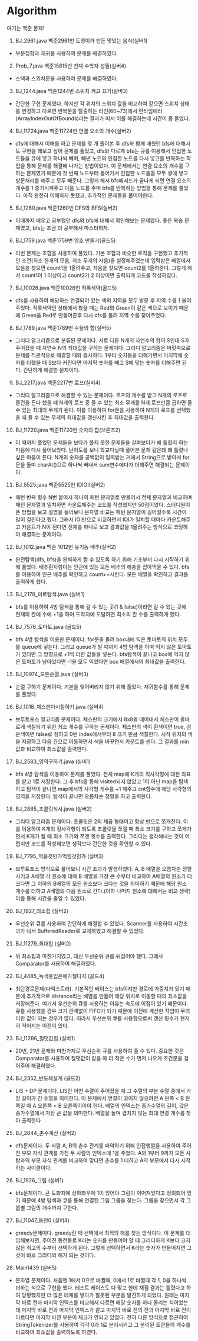 # Algorithm
여기는 백준 문제!

1. BJ_2961.java 백준2961번 도영이가 만든 맛있는 음식(실버1)
- 부분집합과 재귀를 사용하여 문제를 해결하였다.

2. Prob_7.java 백준15815번 천재 수학자 성필(실버4)
- 스택과 스위치문을 사용하여 문제를 해결하였다.

3. BJ_1244.java 백준1244번 스위치 켜고 끄기(실버3)
- 간단한 구현 문제였다. 하지만 각 위치의 스위치 값을 비교하여 같으면 스위치 상태를 변경하고 다르면 반복문을 탈출하는 라인(60~73)에서 런타임에러(ArrayIndexOutOfBounds)라는 결과가 떠서 이를 해결하는데 시간이 좀 들었다.

4. BJ_11724.java 백준11724번 연결 요소의 개수(실버2)
- dfs에 대해서 이해를 하고 문제를 몇 개 풀어본 후 dfs와 함께 배웠던 bfs에 대해서도 구현을 해보고 싶어 문제를 풀었고, dfs와 다르게 bfs는 큐를 이용해서 인접한 노드들을 큐에 넣고 하나씩 빼며, 빼낸 노드의 인접한 노드를 다시 넣고를 반복하는 작업을 통해 문제를 해결해 나가는 방법이었다. 이 문제에서는 연결 요소의 개수를 구하는 문제였기 때문에 첫 번째 노드부터 들어가서 인접한 노드들을 모두 큐에 넣고 방문처리를 해주고 모두 빼준다. 그렇게 해서 bfs메서드가 끝나게 되면 연결 요소의 개수를 1 증가시켜주고 다음 노드를 주며 bfs를 반복하는 방법을 통해 문제를 풀었다. 아직 완전히 이해하지 못했고, 추가적인 문제들을 풀어야한다.

5. BJ_1260.java 백준1260번 DFS와 BFS(실버2)
- 이때까지 배우고 공부했던 dfs와 bfs에 대해서 확인해보는 문제였다. 좋은 복습 문제였고, bfs는 조금 더 공부해서 마스터하자.

6. BJ_1759.java 백준1759번 암호 만들기(골드5)
- 이번 문제는 조합을 사용하여 풀었다. 기본 조합과 비슷한 로직을 구현했고 추가적인 조건(최소 한개의 모음, 최소 두개의 자음)을 설정해주었는데 입력받은 배열에서 모음을 찾으면 count1을 1올려주고, 자음을 찾으면 count2를 1올려준다. 그렇게 해서 count1이 1 이상이고 count2가 2 이상이면 출력되게 코드를 작성하였다.

7. BJ_10026.java 백준10026번 적록색약(골드5)
- dfs를 사용하여 해당하는 연결되어 있는 색의 지역을 모두 방문 후 지역 수를 1 올려주었다. 적록색약인 상태에서 봤을 때는 Red와 Green이 같은 색으로 보이기 때문에 Green을 Red로 만들어준후 다시 dfs를 돌려 지역 수를 찾아주었다.

8. BJ_1789.java 백준1789번 수들의 합(실버5)
- 그리디 알고리즘으로 분류된 문제이다. 서로 다른 N개의 자연수의 합이 S인데 S가 주어졌을 때 자연수 N의 최대값을 구하는 문제이다. 그리디 알고리즘은 머릿속으로 문제를 직관적으로 해결할 때와 흡사하다. 1부터 숫자들을 더해가면서 마지막에 숫자를 더했을 때 S보다 커진다면 마지막 숫자를 빼고 S에 맞는 숫자를 더해주면 된다. 간단하게 해결한 문제이다.

9. BJ_2217.java 백준2217번 로프(실버4)
- 그리디 알고리즘으로 해결할 수 있는 문제이다. 로프의 개수를 받고 N개의 로프로 물건을 든다 했을 때 N개의 로프 중 들 수 있는 최소 무게를 N개 로프만큼 곱하면 들 수 있는 최대의 무게가 된다. 이를 이용하여 for문을 사용하여 N개의 로프를 선택했을 때 들 수 있는 무게의 최대값을 갱신시킨 후 최대값을 출력한다.

10. BJ_11720.java 백준11720번 숫자의 합(브론즈2)
- 이 때까지 풀었던 문제들을 보다가 풀지 못한 문제들을 살펴보다가 왜 틀렸지 하는 마음에 다시 풀어보았다. 난이도를 보니 학교다닐때 풀어본 문제 같은데 왜 틀렸나 싶은 마음이 든다. N개의 숫자를 공백없이 입력받는 거에서 String으로 받아서 for문을 돌며 charAt()으로 하나씩 빼내서 sum변수에다가 더해주면 해결되는 문제이다.

11. BJ_5525.java 백준5525번 IOIOI(실버2)
- 패턴 반복 횟수 N번 붙여서 하나의 패턴 문자열로 만들어서 전체 문자열과 비교하며 패턴 문자열과 일치하면 카운트해주는 코드를 작성했지만 50점이었다. 스터디원이 푼 방법을 보고 설명을 들어보니 문자열 비교는 패턴 문자열이 길어질수록 시간이 많이 걸린다고 했다. 그래서 IOI만으로 비교하면서 IOI가 일치할 때마다 카운트해주고 카운트가 N이 된다면 전체를 하나로 보고 결과값을 1올려주는 방식으로 코딩하여 해결하는 문제이다.

12. BJ_1012.java 백준 1012번 유기농 배추(실버2)
- 완전탐색(dfs, bfs)을 완벽하게 짤 수 있도록 하기 위해 기초부터 다시 시작하기 위해 풀었다. 배추흰지렁이는 인근에 있는 모든 배추의 해충을 잡아먹을 수 있다. bfs를 이용하여 인근 배추를 확인하고 count++시킨다. 모든 배열을 확인하고 결과를 출력하게 했다.

13. BJ_2178_미로탐색.java (실버1)
- bfs를 이용하여 4방 탐색을 통해 갈 수 있는 곳(1 & false)이라면 갈 수 있는 곳에 현재의 칸에 수에 +1을 하여 도착지에 도달하면 최소의 칸 수를 출력하게 했다.

14. BJ_7576_토마토.java (골드5)
- bfs 4방 탐색을 이용한 문제이다. for문을 돌려 box내에 익은 토마토의 위치 모두를 queue에 넣는다. 그리고 queue가 빌 때까지 4방 탐색을 하며 익지 않은 토마토가 있다면 그 방향으로 +1씩 더한 값들을 넣는다. bfs탐색이 끝나고 box에 익지 않은 토마토가 남아있다면 -1을 모두 익었다면 box 배열에서의 최대값을 출력한다.

15. BJ_10974_모든순열.java (실버3)
- 순열 구하기 문제이다. 기본을 잊어버리지 않기 위해 풀었다. 재귀함수를 통해 문제를 풀었다.

16. BJ_1018_체스판다시칠하기.java (실버4)
- 브루트포스 알고리즘 문제이다. 체스판의 크기에서 8x8을 떼어내서 체스판이 올바르게 색칠되기 위한 최소 개수를 구하는 문제이다. 체스판의 색이 흰색이면 true, 검은색이면 false로 정하고 0번 index에서부터 8 크기 만큼 색칠한다. 시작 위치의 색을 저장하고 다음 칸으로 이동하면서 색을 바꾸면서 카운트를 센다. 그 결과를 min 값과 비교하여 최소값을 출력한다.

17. BJ_2583_영역구하기.java (실버1)
- bfs 4방 탐색을 이용하여 문제를 풀었다. 전체 map에 K개의 직사각형에 대한 좌표를 받고 1로 저장한다. 그 후 bfs를 통해 visited되지 않았고 1이 아닌 map을 탐색하고 탐색이 끝나면 map에서의 사각형 개수를 +1 해주고 cnt함수에 해당 사각형의 영역을 저장한다. 탐색이 끝나면 오름차순 정렬을 하고 출력한다.

18. BJ_2885_초콜릿식사.java (실버2)
- 그리디 알고리즘 문제이다. 초콜릿은 2의 제곱 형태이고 항상 반으로 쪼개진다. 이를 이용하여 K개의 정사각형이 되도록 초콜릿을 쪼갤 때 최소 크기를 구하고 쪼개가면서 K개가 될 때 최소 크기와 쪼갠 횟수를 출력한다. 그리디는 생각해내는 것이 어렵지만 코드를 작성해보면 생각보다 간단한 것을 확인할 수 있다.

19. BJ_7795_먹을것인가먹힐것인가 (실버3)
- 브루트포스 방식으로 풀어보니 시간 초과가 발생하였다. A, B 배열을 오름차순 정렬시키고 A배열 각 원소에 대해 B 배열을 가장 큰 수부터 비교하여 A배열의 원소가 더 크다면 그 이하의 B배열의 모든 원소보다 크다는 것을 의미하기 때문에 해당 원소 개수를 더하고 A배열의 다음 원소로 간다.(이하 나머지 원소에 대해서는 비교 생략) 이를 통해 시간을 줄일 수 있었다.

20. BJ_1927_최소힙 (실버2)
- 우선순위 큐를 사용하여 간단하게 해결할 수 있었다. Scanner를 사용하여 시간초과가 나서 BufferedReader로 교체하였고 해결할 수 있었다.

21. BJ_11279_최대힙 (실버2)
- 위 최소힙과 마찬가지였고, 대신 우선순위 큐를 뒤집어야 했다. 그래서 Comparator를 사용하여 해결하였다.

22. BJ_4485_녹색옷입은애가젤다지 (골드4)
- 최단경로문제(다익스트라). 기본적인 베이스는 bfs이지만 경로에 가중치가 있기 때문에 추가적으로 distance라는 배열을 만들어 해당 위치로 이동할 때의 최소값을 저장해준다. 여기서 우선순위 큐를 사용하는 이유는 속도에 이점이 있기 때문이다. 큐를 사용했을 경우 크기 관계없이 FIFO가 되기 때문에 이전에 계산한 작업이 무의미한 값이 되는 경우가 많다. 따라서 우선순위 큐를 사용함으로써 갱신 횟수가 현저히 적어지는 이점이 있다.

23. BJ_11286_절댓값힙 (실버1)
- 20번, 21번 문제와 마찬가지로 우선순위 큐를 사용하여 풀 수 있다. 중요한 것은 Comparator를 사용하여 절댓값이 같을 때 더 작은 수가 먼저 나오게 조건문을 걸어주어 해결하였다.

24. BJ_2352_반도체설계 (골드2)
- LIS + DP 문제이다. LIS란 어떤 수열이 주어졌을 때 그 수열의 부분 수열 중에서 가장 길이가 긴 수열을 의미한다. 이 문제에서 연결이 꼬이지 않으려면 A 왼쪽 < B 왼쪽일 때 A 오른쪽 < B 오른쪽이어야 한다. 배열의 인덱스는 증가수열의 길이, 값은 증가수열에서 가장 큰 값을 의미한다. 배열을 돌며 겹치지 않는 최대 연결 개수를 찾아 출력한다

25. BJ_2644_촌수계산 (실버2)
- dfs문제이다. 두 사람 A, B의 촌수 관계를 파악하기 위해 인접행렬을 사용하여 주어진 부모 자식 관계를 가진 두 사람의 인덱스에 1을 주었다. A와 1부터 9까지 모든 사람과의 부모 자식 관계를 비교하여 맞다면 촌수를 1 더하고 A의 부모에서 다시 시작하는 사이클이다.

26. BJ_1926_그림 (실버1)
- bfs문제이다. 큰 도화지에 상하좌우에 1이 있어야 그림이 이어져있다고 정의되어 있기 때문에 4방 탐색과 큐를 통해 연결된 그림 그룹을 찾는다. 그룹을 찾으면서 각 그룹별 그림의 개수까지 구한다.

27. BJ_11047_동전0 (실버4)
- greedy문제이다. greedy란 매 선택에서 최적의 해를 찾는 방식이다. 이 문제를 대입해보자면, 주어진 동전들로 K라는 숫자를 만들어야 할 때 그리디하게 K보다 크지 않은 최고의 수부터 선택하게 된다. 그렇게 선택하면서 K라는 숫자가 만들어지면 그것이 바로 그리디의 해가 되는 것이다.

28. Main1439 (실버5)
- 문자열 문제이다. 처음엔 1에서 0으로 바뀔때, 0에서 1로 바뀔때 각 1, 0을 하나씩 더하는 식으로 구현을 했다. 테스트 케이스도 다 맞고 한데 채점 결과는 틀렸다고 하여 당황했지만 더 많은 테케를 넣다가 잘못된 부분을 발견하게 되었다. 원래는 마지막 바로 전과 마지막 인덱스를 비교해서 다르면 해당 숫자를 하나 올리는 식이었는데 마지막 바로 전과 마지막 인덱스가 같고 마지막 바로 전의 전과 마지막 바로 전이 다르다면 마지막 바뀐 부분이 체크가 안되고 있었다. 전혀 다른 방식으로 접근하여 StringTokenizer를 사용하여 각각 0과 1로 분리시키고 그 분리된 토큰들의 개수를 비교하여 최소값을 출력하도록 하였다.







